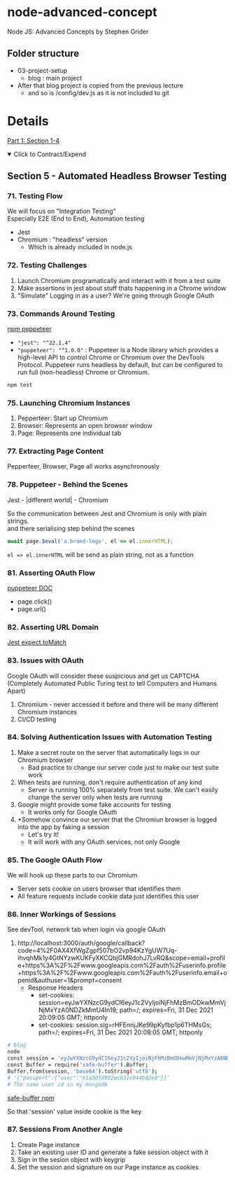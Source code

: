 # node-advanced-concept

Node JS: Advanced Concepts by Stephen Grider

## Folder structure

- 03-project-setup
  - blog : main project
- After that blog project is copied from the previous lecture
  - and so is /config/dev.js as it is not included to git

# Details

[Part 1: Section 1-4](README-1.md)

<details open> 
  <summary>Click to Contract/Expend</summary>

## Section 5 - Automated Headless Browser Testing

### 71. Testing Flow

We will focus on "Integration Testing" \
Especially E2E (End to End), Automation testing

- Jest
- Chromium : "headless" version
  - Which is already included in node.js

### 72. Testing Challenges

1. Launch Chromium programatically and interact with it from a test suite
2. Make assertions in jest about stuff thats happening in a Chrome window
3. "Simulate" Logging in as a user? We're going through Google OAuth

### 73. Commands Around Testing

[npm peppeteer](https://www.npmjs.com/package/puppeteer)

- `"jest": "^22.1.4"`
- `"puppeteer": "^1.0.0"` : Puppeteer is a Node library which provides a high-level API to control Chrome or Chromium over the DevTools Protocol. Puppeteer runs headless by default, but can be configured to run full (non-headless) Chrome or Chromium.

```sh
npm test
```

### 75. Launching Chromium Instances

1. Pepperteer: Start up Chromium
2. Browser: Represents an open browser window
3. Page: Represents one individual tab

### 77. Extracting Page Content

Pepperteer, Browser, Page all works asynchronously

### 78. Puppeteer - Behind the Scenes

Jest - |different world| - Chromium

So the communication between Jest and Chromium is only with plain strings.\
and there serialising step behind the scenes

```js
await page.$eval('a.brand-logo', el => el.innerHTML);
```

`el => el.innerHTML` will be send as plain string, not as a function

### 81. Asserting OAuth Flow

[puppeteer DOC](https://github.com/puppeteer/puppeteer/blob/v12.0.1/docs/api.md)

- page.click()
- page.url()

### 82. Asserting URL Domain

[Jest expect.toMatch](https://jestjs.io/docs/expect#tomatchregexp--string)

### 83. Issues with OAuth

Google OAuth will consider these suspicious and get us CAPTCHA \
(Completely Automated Public Turing test to tell Computers and Humans Apart)

1. Chromium - never accessed it before and there will be many different Chromium instances
2. CI/CD testing

### 84. Solving Authentication Issues with Automation Testing

1. Make a secret route on the server that automatically logs in our Chromium browser
   - Bad practice to change our server code just to make our test suite work
2. When tests are running, don't require authentication of any kind
   - Server is running 100% separately from test suite. We can't easily change the server only when tests are running
3. Google might provide some fake accounts for testing
   - It works only for Google OAuth
4. \*Somehow convince our server that the Chromiun browser is logged into the app by faking a session
   - Let's try it!
   - It will work with any OAuth services, not only Google

### 85. The Google OAuth Flow

We will hook up these parts to our Chromium

- Server sets cookie on users browser that identifies them
- All feature requests include cookie data just identifies this user

### 86. Inner Workings of Sessions

See devTool, network tab when login via google OAuth

1. http://localhost:3000/auth/google/callback?code=4%2F0AX4XfWgZgpf507bO2vp94KzYgUW7Uq-ihvqhMk1y4GtNYzwKUKFyXKCQbjGMRdohJ7LvRQ&scope=email+profile+https%3A%2F%2Fwww.googleapis.com%2Fauth%2Fuserinfo.profile+https%3A%2F%2Fwww.googleapis.com%2Fauth%2Fuserinfo.email+openid&authuser=1&prompt=consent
   - Response Headers
     - set-cookies: session=eyJwYXNzcG9ydCI6eyJ1c2VyIjoiNjFhMzBmODkwMmVjNjMxYzA0NDZkMmU4In19; path=/; expires=Fri, 31 Dec 2021 20:09:05 GMT; httponly
     - set-cookies: session.sig=rHFEnnjJKe99pKyfbp1p6THMsGs; path=/; expires=Fri, 31 Dec 2021 20:09:05 GMT; httponly

```sh
# blog
node
const session = 'eyJwYXNzcG9ydCI6eyJ1c2VyIjoiNjFhMzBmODkwMmVjNjMxYzA0NDZkMmU4In19'
const Buffer = require('safe-buffer').Buffer;
Buffer.from(session, 'base64').toString('utf8');
# '{"passport":{"user":"61a30f8902ec631c0446d2e8"}}'
# The same user id in my mongodb
```

[safe-buffer npm](https://www.npmjs.com/package/safe-buffer)

So that 'session' value inside cookie is the key

### 87. Sessions From Another Angle

1. Create Page instance
2. Take an existing user ID and generate a fake session object with it
3. Sign in the sesion object with keygrip
4. Set the session and signature on our Page instance as cookies

</details>
